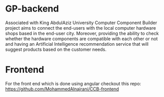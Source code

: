 # GP-backend
Associated with King AbdulAziz University
Computer Component Builder project aims to connect the end-users with the local computer hardware shops based in the end-user city. Moreover, providing the ability to check whether the hardware components are compatible with each other or not and having an Artificial Intelligence recommendation service that will suggest products based on the customer needs.

# Frontend 
For the front end which is done using angular checkout this repo: <br/>
https://github.com/MohammedAlnajrani/CCB-frontend
